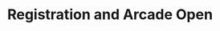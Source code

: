 ---
layout: default
category: session
id: registration-and-arcade-open
title: Registration and Arcade Open
permalink: /schedule#registration-and-arcade-open

day: Friday
time: 5&colon;00pm - 6&colon;00pm
timeorder: 1
room: Main Space
---